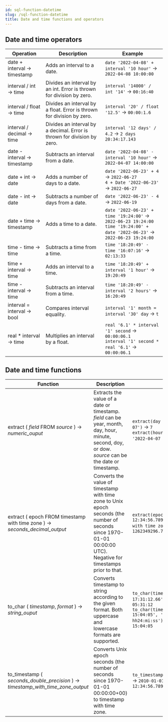 ```yaml
---
id: sql-function-datetime
slug: /sql-function-datetime
title: Date and time functions and operators
---
```




## Date and time operators

| Operation | Description | Example |
| ----------- | ----------- | ----------- |
| date + interval → timestamp | Adds an interval to a date. | `date '2022-04-08' + interval '10 hour'` → `2022-04-08 10:00:00` |
| interval / int → time | Divides an interval by an int. Error is thrown for division by zero. | `interval '14000' / int '14'` → `00:16:40` |
| interval / float → time | Divides an interval by a float. Error is thrown for division by zero. | `interval '20' / float '12.5'` → `00:00:1.6` |
| interval / decimal → time | Divides an interval by a decimal. Error is thrown for division by zero. | `interval '12 days' / 4.2` → `2 days 20:34:17.143` |
| date - interval → timestamp | Subtracts an interval from a date. | `date '2022-04-08' - interval '10 hour'` → `2022-04-07 14:00:00` |
| date + int → date | Adds a number of days to a date. | `date '2022-06-23' + 4` → `2022-06-27` <br /> `4 + Date '2022-06-23'` → `2022-06-27` |
| date - int → date | Subtracts a number of days from a date. | `date '2022-06-23' - 4` → `2022-06-19` |
| date + time → timestamp | Adds a time to a date. | `date '2022-06-23' + time '19:24:00'` → `2022-06-23 19:24:00` <br /> `time '19:24:00' +  date '2022-06-23'` → `2022-06-23 19:24:00` |
| time - time → time | Subtracts a time from a time. | `time '18:20:49' -  time '16:07:16'` → `02:13:33` |
| time + interval → time | Adds an interval to a time. | `time '18:20:49' +  interval '1 hour'` → `19:20:49` |
| time - interval → time | Subtracts an interval from a time. | `time '18:20:49' -  interval '2 hours'` → `16:20:49` |
| interval = interval → bool | Compares interval equality. | `interval '1' month = interval '30' day` → `t` |
| real * interval → time | Multiplies an interval by a float. | `real '6.1' * interval '1' second` → `00:00:06.1` <br /> `interval '1' second * real '6.1'` → `00:00:06.1` |

## Date and time functions

|Function|Description|Example|
|---|---|---|
| extract ( *field* FROM *source* ) → *numeric_ouput* | Extracts the value of a date or timestamp. <br /> *field* can be year, month, day, hour, minute, second, doy, or dow. <br /> *source* can be the date or timestamp.|`extract(day from date '2022-04-07')` → `7` <br /> `extract(hour from timestamp '2022-04-07 22:00:30')` → `22`|
| extract ( epoch FROM timestamp with time zone ) → *seconds_decimal_output* | Converts the value of timestamp with time zone to Unix epoch seconds (the number of seconds since 1970-01-01 00:00:00 UTC). Negative for timestamps prior to that.|`extract(epoch from '2010-01-01 12:34:56.789012Z'::timestamp with time zone)` → `1262349296.789012`|
| to_char ( *timestamp*, *format* ) → *string_ouput* |Converts timestamp to string according to the given format. Both uppercase and lowercase formats are supported.|`to_char(timestamp '2002-04-20 17:31:12.66', 'HH12:MI:SS')` → `05:31:12` <br /> `to_char(timestamp '2006-01-02 15:04:05', 'yyyy-mm-dd hh24:mi:ss')` → `2006-01-02 15:04:05`|
| to_timestamp ( *seconds_double_precision* ) → *timestamp_with_time_zone_output* |Converts Unix epoch seconds (the number of seconds since 1970-01-01 00:00:00+00) to timestamp with time zone.|`to_timestamp(1262349296.7890123)` → `2010-01-01 12:34:56.789012+00:00`|
